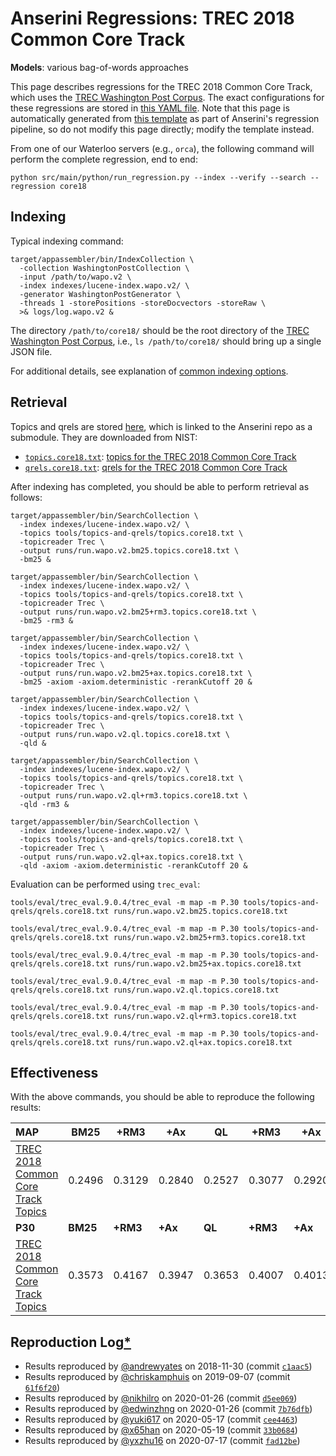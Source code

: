 # Anserini Regressions: TREC 2018 Common Core Track

**Models**: various bag-of-words approaches

This page describes regressions for the TREC 2018 Common Core Track, which uses the [TREC Washington Post Corpus](https://trec.nist.gov/data/wapost/).
The exact configurations for these regressions are stored in [this YAML file](../src/main/resources/regression/core18.yaml).
Note that this page is automatically generated from [this template](../src/main/resources/docgen/templates/core18.template) as part of Anserini's regression pipeline, so do not modify this page directly; modify the template instead.

From one of our Waterloo servers (e.g., `orca`), the following command will perform the complete regression, end to end:

```
python src/main/python/run_regression.py --index --verify --search --regression core18
```

## Indexing

Typical indexing command:

```
target/appassembler/bin/IndexCollection \
  -collection WashingtonPostCollection \
  -input /path/to/wapo.v2 \
  -index indexes/lucene-index.wapo.v2/ \
  -generator WashingtonPostGenerator \
  -threads 1 -storePositions -storeDocvectors -storeRaw \
  >& logs/log.wapo.v2 &
```

The directory `/path/to/core18/` should be the root directory of the [TREC Washington Post Corpus](https://trec.nist.gov/data/wapost/), i.e., `ls /path/to/core18/`
should bring up a single JSON file.

For additional details, see explanation of [common indexing options](common-indexing-options.md).

## Retrieval

Topics and qrels are stored [here](https://github.com/castorini/anserini-tools/tree/master/topics-and-qrels), which is linked to the Anserini repo as a submodule.
They are downloaded from NIST:

+ [`topics.core18.txt`](https://github.com/castorini/anserini-tools/tree/master/topics-and-qrels/topics.core18.txt): [topics for the TREC 2018 Common Core Track](https://trec.nist.gov/data/core/topics2018.txt)
+ [`qrels.core18.txt`](https://github.com/castorini/anserini-tools/tree/master/topics-and-qrels/qrels.core18.txt): [qrels for the TREC 2018 Common Core Track](https://trec.nist.gov/data/core/qrels2018.txt)

After indexing has completed, you should be able to perform retrieval as follows:

```
target/appassembler/bin/SearchCollection \
  -index indexes/lucene-index.wapo.v2/ \
  -topics tools/topics-and-qrels/topics.core18.txt \
  -topicreader Trec \
  -output runs/run.wapo.v2.bm25.topics.core18.txt \
  -bm25 &

target/appassembler/bin/SearchCollection \
  -index indexes/lucene-index.wapo.v2/ \
  -topics tools/topics-and-qrels/topics.core18.txt \
  -topicreader Trec \
  -output runs/run.wapo.v2.bm25+rm3.topics.core18.txt \
  -bm25 -rm3 &

target/appassembler/bin/SearchCollection \
  -index indexes/lucene-index.wapo.v2/ \
  -topics tools/topics-and-qrels/topics.core18.txt \
  -topicreader Trec \
  -output runs/run.wapo.v2.bm25+ax.topics.core18.txt \
  -bm25 -axiom -axiom.deterministic -rerankCutoff 20 &

target/appassembler/bin/SearchCollection \
  -index indexes/lucene-index.wapo.v2/ \
  -topics tools/topics-and-qrels/topics.core18.txt \
  -topicreader Trec \
  -output runs/run.wapo.v2.ql.topics.core18.txt \
  -qld &

target/appassembler/bin/SearchCollection \
  -index indexes/lucene-index.wapo.v2/ \
  -topics tools/topics-and-qrels/topics.core18.txt \
  -topicreader Trec \
  -output runs/run.wapo.v2.ql+rm3.topics.core18.txt \
  -qld -rm3 &

target/appassembler/bin/SearchCollection \
  -index indexes/lucene-index.wapo.v2/ \
  -topics tools/topics-and-qrels/topics.core18.txt \
  -topicreader Trec \
  -output runs/run.wapo.v2.ql+ax.topics.core18.txt \
  -qld -axiom -axiom.deterministic -rerankCutoff 20 &
```

Evaluation can be performed using `trec_eval`:

```
tools/eval/trec_eval.9.0.4/trec_eval -m map -m P.30 tools/topics-and-qrels/qrels.core18.txt runs/run.wapo.v2.bm25.topics.core18.txt

tools/eval/trec_eval.9.0.4/trec_eval -m map -m P.30 tools/topics-and-qrels/qrels.core18.txt runs/run.wapo.v2.bm25+rm3.topics.core18.txt

tools/eval/trec_eval.9.0.4/trec_eval -m map -m P.30 tools/topics-and-qrels/qrels.core18.txt runs/run.wapo.v2.bm25+ax.topics.core18.txt

tools/eval/trec_eval.9.0.4/trec_eval -m map -m P.30 tools/topics-and-qrels/qrels.core18.txt runs/run.wapo.v2.ql.topics.core18.txt

tools/eval/trec_eval.9.0.4/trec_eval -m map -m P.30 tools/topics-and-qrels/qrels.core18.txt runs/run.wapo.v2.ql+rm3.topics.core18.txt

tools/eval/trec_eval.9.0.4/trec_eval -m map -m P.30 tools/topics-and-qrels/qrels.core18.txt runs/run.wapo.v2.ql+ax.topics.core18.txt
```

## Effectiveness

With the above commands, you should be able to reproduce the following results:

| **MAP**                                                                                                      | **BM25**  | **+RM3**  | **+Ax**   | **QL**    | **+RM3**  | **+Ax**   |
|:-------------------------------------------------------------------------------------------------------------|-----------|-----------|-----------|-----------|-----------|-----------|
| [TREC 2018 Common Core Track Topics](https://github.com/castorini/anserini-tools/tree/master/topics-and-qrels/topics.core18.txt)| 0.2496    | 0.3129    | 0.2840    | 0.2527    | 0.3077    | 0.2920    |
| **P30**                                                                                                      | **BM25**  | **+RM3**  | **+Ax**   | **QL**    | **+RM3**  | **+Ax**   |
| [TREC 2018 Common Core Track Topics](https://github.com/castorini/anserini-tools/tree/master/topics-and-qrels/topics.core18.txt)| 0.3573    | 0.4167    | 0.3947    | 0.3653    | 0.4007    | 0.4013    |

## Reproduction Log[*](reproducibility.md)

+ Results reproduced by [@andrewyates](https://github.com/andrewyates) on 2018-11-30 (commit [`c1aac5`](https://github.com/castorini/Anserini/commit/c1aac5e353e2ab77db3e7106cb4c017a09ce0fe9))
+ Results reproduced by [@chriskamphuis](https://github.com/chriskamphuis) on 2019-09-07 (commit [`61f6f20`](https://github.com/castorini/anserini/commit/61f6f20ff6872484966ea1badcdcdcebf1eea852))
+ Results reproduced by [@nikhilro](https://github.com/nikhilro) on 2020-01-26 (commit [`d5ee069`](https://github.com/castorini/anserini/commit/d5ee069399e6a306d7685bda756c1f19db721156))
+ Results reproduced by [@edwinzhng](https://github.com/edwinzhng) on 2020-01-26 (commit [`7b76dfb`](https://github.com/castorini/anserini/commit/7b76dfbea7e0c01a3a5dc13e74f54852c780ec9b))
+ Results reproduced by [@yuki617](https://github.com/yuki617) on 2020-05-17 (commit [`cee4463`](https://github.com/castorini/anserini/commit/cee446338137415899436f0b2f2d738769745cde))
+ Results reproduced by [@x65han](https://github.com/x65han) on 2020-05-19 (commit [`33b0684`](https://github.com/castorini/anserini/commit/33b068437c4582067486e5fe79dfbecb8d4a145c))
+ Results reproduced by [@yxzhu16](https://github.com/yxzhu16) on 2020-07-17 (commit [`fad12be`](https://github.com/castorini/anserini/commit/fad12be2e37a075100707c3a674eb67bc0aa57ef))
